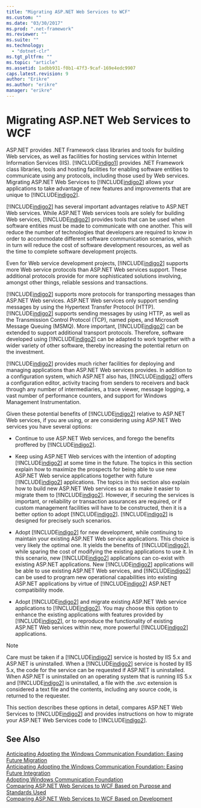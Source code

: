 ```yaml
---
title: "Migrating ASP.NET Web Services to WCF"
ms.custom: ""
ms.date: "03/30/2017"
ms.prod: ".net-framework"
ms.reviewer: ""
ms.suite: ""
ms.technology: 
  - "dotnet-clr"
ms.tgt_pltfrm: ""
ms.topic: "article"
ms.assetid: 1adbb931-f0b1-47f3-9caf-169e4edc9907
caps.latest.revision: 9
author: "Erikre"
ms.author: "erikre"
manager: "erikre"
---
```

# Migrating ASP.NET Web Services to WCF
ASP.NET provides .NET Framework class libraries and tools for building Web services, as well as facilities for hosting services within Internet Information Services (IIS). [!INCLUDE[indigo1](../../../../includes/indigo1-md.md)] provides .NET Framework class libraries, tools and hosting facilities for enabling software entities to communicate using any protocols, including those used by Web services.  Migrating ASP.NET Web Services to [!INCLUDE[indigo2](../../../../includes/indigo2-md.md)] allows your applications to take advantage of new features and improvements that are unique to [!INCLUDE[indigo2](../../../../includes/indigo2-md.md)].  
  
 [!INCLUDE[indigo2](../../../../includes/indigo2-md.md)] has several important advantages relative to ASP.NET Web services. While ASP.NET Web services tools are solely for building Web services, [!INCLUDE[indigo2](../../../../includes/indigo2-md.md)] provides tools that can be used when software entities must be made to communicate with one another. This will reduce the number of technologies that developers are required to know in order to accommodate different software communication scenarios, which in turn will reduce the cost of software development resources, as well as the time to complete software development projects.  
  
 Even for Web service development projects, [!INCLUDE[indigo2](../../../../includes/indigo2-md.md)] supports more Web service protocols than ASP.NET Web services support. These additional protocols provide for more sophisticated solutions involving, amongst other things, reliable sessions and transactions.  
  
 [!INCLUDE[indigo2](../../../../includes/indigo2-md.md)] supports more protocols for transporting messages than ASP.NET Web services. ASP.NET Web services only support sending messages by using the Hypertext Transfer Protocol (HTTP). [!INCLUDE[indigo2](../../../../includes/indigo2-md.md)] supports sending messages by using HTTP, as well as the Transmission Control Protocol (TCP), named pipes, and Microsoft Message Queuing (MSMQ). More important, [!INCLUDE[indigo2](../../../../includes/indigo2-md.md)] can be extended to support additional transport protocols. Therefore, software developed using [!INCLUDE[indigo2](../../../../includes/indigo2-md.md)] can be adapted to work together with a wider variety of other software, thereby increasing the potential return on the investment.  
  
 [!INCLUDE[indigo2](../../../../includes/indigo2-md.md)] provides much richer facilities for deploying and managing applications than ASP.NET Web services provides. In addition to a configuration system, which ASP.NET also has, [!INCLUDE[indigo2](../../../../includes/indigo2-md.md)] offers a configuration editor, activity tracing from senders to receivers and back through any number of intermediaries, a trace viewer, message logging, a vast number of performance counters, and support for Windows Management Instrumentation.  
  
 Given these potential benefits of [!INCLUDE[indigo2](../../../../includes/indigo2-md.md)] relative to ASP.NET Web services, if you are using, or are considering using ASP.NET Web services you have several options:  
  
-   Continue to use ASP.NET Web services, and forego the benefits proffered by [!INCLUDE[indigo2](../../../../includes/indigo2-md.md)].  
  
-   Keep using ASP.NET Web services with the intention of adopting [!INCLUDE[indigo2](../../../../includes/indigo2-md.md)] at some time in the future. The topics in this section explain how to maximize the prospects for being able to use new ASP.NET Web service applications together with future [!INCLUDE[indigo2](../../../../includes/indigo2-md.md)] applications. The topics in this section also explain how to build new ASP.NET Web services so as to make it easier to migrate them to [!INCLUDE[indigo2](../../../../includes/indigo2-md.md)]. However, if securing the services is important, or reliability or transaction assurances are required, or if custom management facilities will have to be constructed, then it is a better option to adopt [!INCLUDE[indigo2](../../../../includes/indigo2-md.md)]. [!INCLUDE[indigo2](../../../../includes/indigo2-md.md)] is designed for precisely such scenarios.  
  
-   Adopt [!INCLUDE[indigo2](../../../../includes/indigo2-md.md)] for new development, while continuing to maintain your existing ASP.NET Web service applications. This choice is very likely the optimal one. It yields the benefits of [!INCLUDE[indigo2](../../../../includes/indigo2-md.md)], while sparing the cost of modifying the existing applications to use it. In this scenario, new [!INCLUDE[indigo2](../../../../includes/indigo2-md.md)] applications can co-exist with existing ASP.NET applications. New [!INCLUDE[indigo2](../../../../includes/indigo2-md.md)] applications will be able to use existing ASP.NET Web services, and [!INCLUDE[indigo2](../../../../includes/indigo2-md.md)] can be used to program new operational capabilities into existing ASP.NET applications by virtue of [!INCLUDE[indigo2](../../../../includes/indigo2-md.md)] ASP.NET compatibility mode.  
  
-   Adopt [!INCLUDE[indigo2](../../../../includes/indigo2-md.md)] and migrate existing ASP.NET Web service applications to [!INCLUDE[indigo2](../../../../includes/indigo2-md.md)]. You may choose this option to enhance the existing applications with features provided by [!INCLUDE[indigo2](../../../../includes/indigo2-md.md)], or to reproduce the functionality of existing ASP.NET Web services within new, more powerful [!INCLUDE[indigo2](../../../../includes/indigo2-md.md)] applications.  
  
> [!NOTE]
>  Care must be taken if a [!INCLUDE[indigo2](../../../../includes/indigo2-md.md)] service is hosted by IIS 5.x and ASP.NET is uninstalled. When a [!INCLUDE[indigo2](../../../../includes/indigo2-md.md)] service is hosted by IIS 5.x, the code for the service can be requested if ASP.NET is uninstalled. When ASP.NET is uninstalled on an operating system that is running IIS 5.x and [!INCLUDE[indigo2](../../../../includes/indigo2-md.md)] is uninstalled, a file with the .svc extension is considered a text file and the contents, including any source code, is returned to the requester.  
  
 This section describes these options in detail, compares ASP.NET Web Services to [!INCLUDE[indigo2](../../../../includes/indigo2-md.md)] and provides instructions on how to migrate your ASP.NET Web Services code to [!INCLUDE[indigo2](../../../../includes/indigo2-md.md)].  
  
## See Also  
 [Anticipating Adopting the Windows Communication Foundation: Easing Future Migration](../../../../docs/framework/wcf/feature-details/anticipating-adopting-wcf-migration.md)   
 [Anticipating Adopting the Windows Communication Foundation: Easing Future Integration](../../../../docs/framework/wcf/feature-details/anticipating-adopting-the-wcf-easing-future-integration.md)   
 [Adopting Windows Communication Foundation](../../../../docs/framework/wcf/feature-details/adopting-wcf.md)   
 [Comparing ASP.NET Web Services to WCF Based on Purpose and Standards Used](../../../../docs/framework/wcf/feature-details/comparing-aspnet-web-services-to-wcf-based-on-purpose-and-standards-used.md)   
 [Comparing ASP.NET Web Services to WCF Based on Development](../../../../docs/framework/wcf/feature-details/comparing-aspnet-web-services-to-wcf-based-on-development.md)
